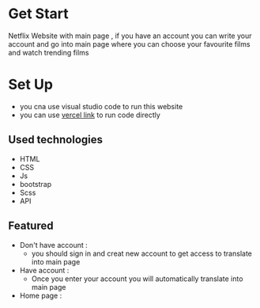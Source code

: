 # Get Start 
Netflix Website with main page , if you have an account you can write your account and go into main page where you can 
choose your favourite films and watch trending films 

# Set Up
* you cna use visual studio code to run this website
* you can use [vercel link](https://netflix-flax-six.vercel.app/index.html) to run code directly
## Used technologies 
* HTML
* CSS
* Js
* bootstrap
* Scss
* API
## Featured
- Don't have account :
  - you should sign in and creat new account to get access to translate into main page
- Have account :
  - Once you enter your account you will automatically translate into main page
- Home page :

